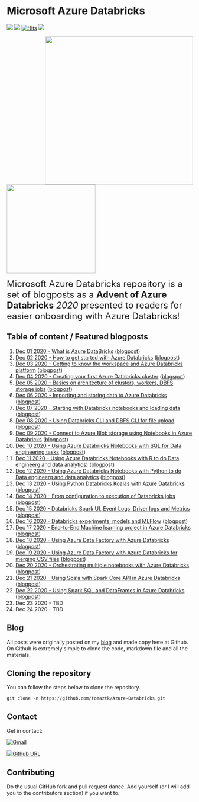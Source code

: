 <!-- README.md was wriiten in beautiful MacDown  -->
# Microsoft Azure Databricks

<!-- badges: start -->
![](http://img.shields.io/badge/Azure-Databricks-red.svg) ![](http://img.shields.io/badge/Microsoft-Azure-blue.svg) 
[![Hits](https://hits.seeyoufarm.com/api/count/incr/badge.svg?url=https%3A%2F%2Fgithub.com%2Ftomaztk%2FAzure-Databricks&count_bg=%2379C83D&title_bg=%23555555&icon=microsoftazure.svg&icon_color=%230A6BFF&title=hits&edge_flat=false)](https://hits.seeyoufarm.com)
![](https://img.shields.io/github/forks/tomaztk/azure-databricks?style=social)
<!-- badges: end -->


<img src="images/logo-databricks.png" align="right" width="400" />
<img src="images/logo-azure.svg"  width="240" />



<span style="font-size: x-large; font-weight: normal;">Microsoft Azure Databricks repository is 
a set of blogposts as a **Advent of Azure Databricks** _2020_ presented to readers for easier onboarding with Azure Databricks! </span>


## Table of content / Featured blogposts 

1. [Dec 01 2020 - What is Azure DataBricks](https://github.com/tomaztk/Azure-Databricks/blob/main/Dec%2001%202020%20-%20What%20is%20Azure%20DataBricks.md) ([blogpost](https://tomaztsql.wordpress.com/2020/12/01/advent-of-2020-day-1-what-is-azure-databricks/))
2. [Dec 02 2020 - How to get started with Azure Databricks](https://github.com/tomaztk/Azure-Databricks/blob/main/%20Dec%2002%202020%20-%20How%20to%20get%20started%20with%20Azure%20Databricks.md) ([blogpost](https://tomaztsql.wordpress.com/2020/12/02/advent-of-2020-day-2-how-to-get-started-with-azure-databricks/))
3. [Dec 03 2020 - Getting to know the workspace and Azure Databricks platform](https://github.com/tomaztk/Azure-Databricks/blob/main/%20Dec%2003%202020%20-%20Getting%20to%20know%20the%20workspace%20and%20Azure%20Databricks%20platform.md) ([blogpost](https://tomaztsql.wordpress.com/2020/12/03/advent-of-2020-day-3-getting-to-know-the-workspace-and-azure-databricks-platform/))
4. [Dec 04 2020 - Creating your first Azure Databricks cluster](https://github.com/tomaztk/Azure-Databricks/blob/main/Dec%2004%202020%20-%20Creating%20your%20first%20Azure%20Databricks%20cluster.md) ([blogspot](https://tomaztsql.wordpress.com/2020/12/04/advent-of-2020-day-4-creating-your-first-azure-databricks-cluster/))
5. [Dec 05 2020 - Basics on architecture of clusters, workers, DBFS storage jobs](https://github.com/tomaztk/Azure-Databricks/blob/main/Dec%2005%202020%20-%20Understanding%20Azure%20Databricks%20cluster%20architecture%2C%20workers%2C%20drivers%20and%20jobs.md) ([blogpost](https://tomaztsql.wordpress.com/2020/12/05/advent-of-2020-day-5-understanding-azure-databricks-cluster-architecture-workers-drivers-and-jobs/))
6. [Dec 06 2020 -  Importing and storing data to Azure Databricks](https://github.com/tomaztk/Azure-Databricks/blob/main/Dec%2006%202020%20-%20Importing%20and%20storing%20data%20to%20Azure%20Databricks.md) ([blogpost](https://tomaztsql.wordpress.com/2020/12/06/advent-of-2020-day-6-importing-and-storing-data-to-azure-databricks/))
7. [Dec 07 2020 - Starting with Databricks notebooks and loading data](https://github.com/tomaztk/Azure-Databricks/blob/main/Dec%2007%202020%20-%20Starting%20with%20Databricks%20notebooks%20and%20loading%20data%20to%20DBFS.md) ([blogpost](https://tomaztsql.wordpress.com/2020/12/07/advent-of-2020-day-7-starting-with-databricks-notebooks-and-loading-data-to-dbfs/))
8. [Dec 08 2020 - Using Databricks CLI and DBFS CLI for file upload](https://github.com/tomaztk/Azure-Databricks/blob/main/Dec%2008%202020%20-%20Using%20Databricks%20CLI%20and%20DBFS%20CLI%20for%20file%20upload.md) ([blogpost](https://tomaztsql.wordpress.com/2020/12/08/advent-of-2020-day-8-using-databricks-cli-and-dbfs-cli-for-file-upload/))
9. [Dec 09 2020 - Connect to Azure Blob storage using Notebooks in Azure Databricks](https://github.com/tomaztk/Azure-Databricks/blob/main/Dec%2009%202020%20-%20Connect%20to%20Azure%20Blob%20storage%20using%20Notebooks%20in%20%20Azure%20Databricks.md) ([blogpost](https://tomaztsql.wordpress.com/2020/12/09/advent-of-2020-day-9-connect-to-azure-blob-storage-using-notebooks-in-azure-databricks/))
10. [Dec 10 2020 - Using Azure Databricks Notebooks with SQL for Data engineering tasks](https://github.com/tomaztk/Azure-Databricks/blob/main/Dec%2010%202020%20-%20Using%20Azure%20Databricks%20Notebooks%20with%20SQL%20for%20Data%20engineering%20tasks.md) ([blogpost](https://tomaztsql.wordpress.com/2020/12/10/advent-of-2020-day-10-using-azure-databricks-notebooks-with-sql-for-data-engineering-tasks/))
11. [Dec 11 2020 - Using Azure Databricks Notebooks with R to do Data engineerg and data analytics](https://github.com/tomaztk/Azure-Databricks/blob/main/Dec%2011%202020%20-%20Using%20Azure%20Databricks%20Notebooks%20with%20SQL%20for%20Data%20engineering%20tasks.md)) ([blogpost](https://tomaztsql.wordpress.com/2020/12/11/advent-of-2020-day-11-using-azure-databricks-notebooks-with-r-language-for-data-analytics/))
12. [Dec 12 2020 - Using Azure Databricks Notebooks with Python to do Data engineerg and data analytics](https://github.com/tomaztk/Azure-Databricks/blob/main/Dec%2012%202020%20-%20Using%20Azure%20Databricks%20Notebooks%20with%20Python%20Language%20for%20data%20analytics.md) ([blogpost](https://tomaztsql.wordpress.com/2020/12/12/advent-of-2020-day-12-using-azure-databricks-notebooks-with-python-language-for-data-analytics/))
13. [Dec 13 2020 - Using Python Databricks Koalas with Azure Databricks](https://github.com/tomaztk/Azure-Databricks/blob/main/Dec%2013%202020%20-%20Using%20Python%20Databricks%20Koalas%20with%20Azure%20Databricks.md) ([blogpost](https://tomaztsql.wordpress.com/2020/12/13/advent-of-2020-day-13-using-python-databricks-koalas-with-azure-databricks/))
14. [Dec 14 2020 - From configuration to execution of Databricks jobs](https://github.com/tomaztk/Azure-Databricks/blob/main/Dec%2014%202020%20-%20%20From%20configuration%20to%20execution%20of%20Databricks%20jobs.md) ([blogpost](https://tomaztsql.wordpress.com/2020/12/14/advent-of-2020-day-14-from-configuration-to-execution-of-databricks-jobs/))
15. [Dec 15 2020 - Databricks Spark UI, Event Logs, Driver logs and Metrics](https://github.com/tomaztk/Azure-Databricks/blob/main/Dec%2015%202020%20-%20Databricks%20Spark%20UI%2C%20Event%20Logs%2C%20Driver%20logs%20and%20Metrics.md) ([blogpost](https://tomaztsql.wordpress.com/2020/12/15/advent-of-2020-day-15-databricks-spark-ui-event-logs-driver-logs-and-metrics/))
16. [Dec 16 2020 - Databricks experiments, models and MLFlow](https://github.com/tomaztk/Azure-Databricks/blob/main/Dec%2016%202020%20-%20Databricks%20experiments%2C%20models%20and%20MLFlow.md) ([blogpost](https://tomaztsql.wordpress.com/2020/12/16/advent-of-2020-day-16-databricks-experiments-models-and-mlflow/))
17. [Dec 17 2020 - End-to-End Machine learning project in Azure Databricks](https://github.com/tomaztk/Azure-Databricks/blob/main/Dec%2017%202020%20-%20End-to-End%20Machine%20learning%20project%20in%20Azure%20Databricks.md) ([blogpost](https://tomaztsql.wordpress.com/2020/12/17/advent-of-2020-day-17-end-to-end-machine-learning-project-in-azure-databricks/))
18. [Dec 18 2020 - Using Azure Data Factory with Azure Databricks](https://github.com/tomaztk/Azure-Databricks/blob/main/Dec%2018%202020%20-%20Using%20Azure%20Data%20Factory%20with%20Azure%20Databricks.md) ([blogpost](https://tomaztsql.wordpress.com/2020/12/18/advent-of-2020-day-18-using-azure-data-factory-with-azure-databricks/))
19. [Dec 19 2020 - Using Azure Data Factory with Azure Databricks for merging CSV files](https://github.com/tomaztk/Azure-Databricks/blob/main/Dec%2019%202020%20-%20Using%20Azure%20Data%20Factory%20with%20Azure%20Databricks%20for%20merging%20CSV%20files.md) ([blogpost](https://tomaztsql.wordpress.com/2020/12/19/advent-of-2020-day-19-using-azure-data-factory-with-azure-databricks-for-merging-csv-files/))
20. [Dec 20 2020 - Orchestrating multiple notebooks with Azure Databricks](https://github.com/tomaztk/Azure-Databricks/blob/main/Dec%2020%202020%20-%20Orchestrating%20multiple%20notebooks%20with%20Azure%20Databricks.md) ([blogpost](https://tomaztsql.wordpress.com/2020/12/16/advent-of-2020-day-16-databricks-experiments-models-and-mlflow/
))
21. [Dec 21 2020 - Using Scala with Spark Core API in Azure Databricks](https://github.com/tomaztk/Azure-Databricks/blob/main/Dec%2021%202020%20-%20Using%20Scala%20with%20Spark%20Core%20API%20in%20Azure%20Databricks.md) ([blogpost](https://tomaztsql.wordpress.com/2020/12/21/advent-of-2020-day-21-using-scala-with-spark-core-api-in-azure-databricks/))
22. [Dec 22 2020 - Using Spark SQL and DataFrames in Azure Databricks](https://github.com/tomaztk/Azure-Databricks/blob/main/Dec%2022%202020%20-%20Using%20Spark%20SQL%20and%20DataFrames%20in%20Azure%20Databricks.md) ([blogpost](https://tomaztsql.wordpress.com/2020/12/22/advent-of-2020-day-22-using-spark-sql-and-dataframes-in-azure-databricks/))
23. Dec 23 2020 - TBD
24. Dec 24 2020 - TBD

## Blog

All posts were originally posted on my [blog](https://tomaztsql.wordpress.com) and made copy here at Github. On Github is extremely simple to clone the code, markdown file and all the materials.

## Cloning the repository
You can follow the steps below to clone the repository.

```
git clone -n https://github.com/tomaztk/Azure-Databricks.git
```


## Contact
Get in contact:


 [![Gmail](https://img.shields.io/badge/Gmail-D14836?style=for-the-badge&logo=gmail&logoColor=white&)](mailto:tomaztsql@gmail.com?subject=[GithubRepo]%20AzureDatabricks)
 
 [![Github URL](https://img.shields.io/twitter/url/https/twitter.com/tomaz_tsql.svg?style=social&label=Follow%20%40tomaz_tsql)](https://github.com/tomaztk)

<!--
<a class="github-button" href="https://github.com/tomaztk" data-show-count="true" aria-label="Follow @tomaztk on GitHub">Follow @tomaztk</a>
<script async defer src="https://buttons.github.io/buttons.js"></script>  -->


## Contributing
Do the usual GitHub fork and pull request dance. Add yourself (or I will add you to the contributors section) if you want to.



